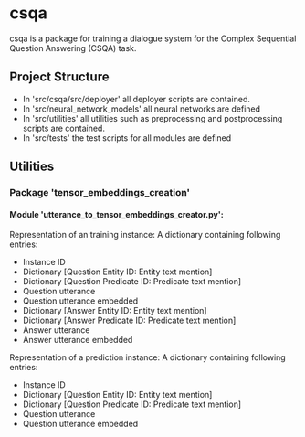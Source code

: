 # csqa
csqa is a package for training a dialogue system for the Complex Sequential Question Answering (CSQA) task.

## Project Structure

* In 'src/csqa/src/deployer' all deployer scripts are contained.
* In 'src/neural_network_models' all neural networks are defined
* In 'src/utilities' all utilities such as preprocessing and postprocessing scripts are contained.
* In 'src/tests' the test scripts for all modules are defined

## Utilities

### Package 'tensor_embeddings_creation'

#### Module 'utterance_to_tensor_embeddings_creator.py':
Representation of an training instance: A dictionary containing following entries:
* Instance ID
* Dictionary [Question Entity ID: Entity text mention]
* Dictionary [Question Predicate ID: Predicate text mention]
* Question utterance
* Question utterance embedded
* Dictionary [Answer Entity ID: Entity text mention]
* Dictionary [Answer Predicate ID: Predicate text mention]
* Answer utterance
* Answer utterance embedded 

Representation of a prediction instance: A dictionary containing following entries:
* Instance ID
* Dictionary [Question Entity ID: Entity text mention]
* Dictionary [Question Predicate ID: Predicate text mention]
* Question utterance
* Question utterance embedded


